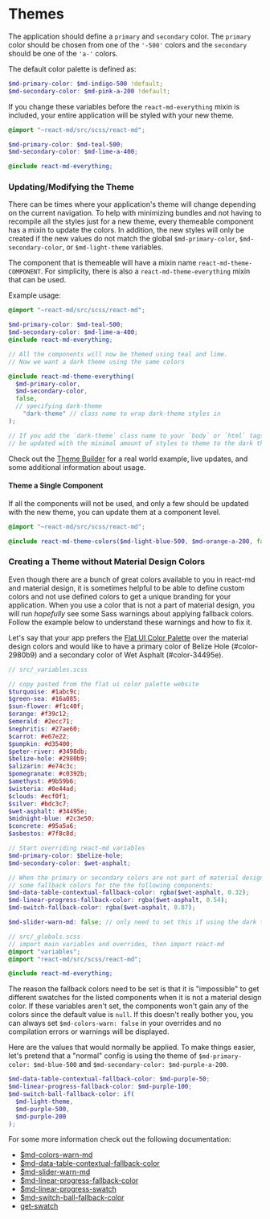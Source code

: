 # Themes

The application should define a `primary` and `secondary` color. The `primary`
color should be chosen from one of the `'-500'` colors and the `secondary`
should be one of the `'a-'` colors.

The default color palette is defined as:

```scss
$md-primary-color: $md-indigo-500 !default;
$md-secondary-color: $md-pink-a-200 !default;
```

If you change these variables before the `react-md-everything` mixin is
included, your entire application will be styled with your new theme.

```scss
@import "~react-md/src/scss/react-md";

$md-primary-color: $md-teal-500;
$md-secondary-color: $md-lime-a-400;

@include react-md-everything;
```

### Updating/Modifying the Theme

There can be times where your application's theme will change depending on the
current navigation. To help with minimizing bundles and not having to recompile
all the styles just for a new theme, every themeable component has a mixin to
update the colors. In addition, the new styles will only be created if the new
values do not match the global `$md-primary-color`, `$md-secondary-color`, or
`$md-light-theme` variables.

The component that is themeable will have a mixin name
`react-md-theme-COMPONENT`. For simplicity, there is also a
`react-md-theme-everything` mixin that can be used.

Example usage:

```scss
@import "~react-md/src/scss/react-md";

$md-primary-color: $md-teal-500;
$md-secondary-color: $md-lime-a-400;
@include react-md-everything;

// All the components will now be themed using teal and lime.
// Now we want a dark theme using the same colors

@include react-md-theme-everything(
  $md-primary-color,
  $md-secondary-color,
  false,
  // specifying dark-theme
    "dark-theme" // class name to wrap dark-theme styles in
);

// If you add the `dark-theme` class name to your `body` or `html` tags, your app will now
// be updated with the minimal amount of styles to theme to the dark theme.
```

Check out the [Theme Builder](/customization/theme-builder) for a real world
example, live updates, and some additional information about usage.

#### Theme a Single Component

If all the components will not be used, and only a few should be updated with
the new theme, you can update them at a component level.

```scss
@import "~react-md/src/scss/react-md";

@include react-md-theme-colors($md-light-blue-500, $md-orange-a-200, false);
```

### Creating a Theme without Material Design Colors

Even though there are a bunch of great colors available to you in react-md and
material design, it is sometimes helpful to be able to define custom colors and
not use defined colors to get a unique branding for your application. When you
use a color that is not a part of material design, you will run _hopefully_ see
some Sass warnings about applying fallback colors. Follow the example below to
understand these warnings and how to fix it.

Let's say that your app prefers the
[Flat UI Color Palette](https://flatuicolors.com/) over the material design
colors and would like to have a primary color of Belize Hole (#color-2980b9) and
a secondary color of Wet Asphalt (#color-34495e).

```scss
// src/_variables.scss

// copy pasted from the flat ui color palette website
$turquoise: #1abc9c;
$green-sea: #16a085;
$sun-flower: #f1c40f;
$orange: #f39c12;
$emerald: #2ecc71;
$nephritis: #27ae60;
$carrot: #e67e22;
$pumpkin: #d35400;
$peter-river: #3498db;
$belize-hole: #2980b9;
$alizarin: #e74c3c;
$pomegranate: #c0392b;
$amethyst: #9b59b6;
$wisteria: #8e44ad;
$clouds: #ecf0f1;
$silver: #bdc3c7;
$wet-asphalt: #34495e;
$midnight-blue: #2c3e50;
$concrete: #95a5a6;
$asbestos: #7f8c8d;

// Start overriding react-md variables
$md-primary-color: $belize-hole;
$md-secondary-color: $wet-asphalt;

// When the primary or secondary colors are not part of material design, you will need to set
// some fallback colors for the the following components:
$md-data-table-contextual-fallback-color: rgba($wet-asphalt, 0.32);
$md-linear-progress-fallback-color: rgba($wet-asphalt, 0.54);
$md-switch-fallback-color: rgba($wet-asphalt, 0.87);

$md-slider-warn-md: false; // only need to set this if using the dark theme.
```

```scss
// src/_globals.scss
// import main variables and overrides, then import react-md
@import "variables";
@import "react-md/src/scss/react-md";

@include react-md-everything;
```

The reason the fallback colors need to be set is that it is "impossible" to get
different swatches for the listed components when it is not a material design
color. If these variables aren't set, the components won't gain any of the
colors since the default value is `null`. If this doesn't really bother you, you
can always set `$md-colors-warn: false` in your overrides and no compilation
errors or warnings will be displayed.

Here are the values that would normally be applied. To make things easier, let's
pretend that a "normal" config is using the theme of
`$md-primary-color: $md-blue-500` and `$md-secondary-color: $md-purple-a-200`.

```scss
$md-data-table-contextual-fallback-color: $md-purple-50;
$md-linear-progress-fallback-color: $md-purple-100;
$md-switch-ball-fallback-color: if(
  $md-light-theme,
  $md-purple-500,
  $md-purple-200
);
```

For some more information check out the following documentation:

- [\$md-colors-warn-md](?tab=1#variable-md-colors-warn)
- [\$md-data-table-contextual-fallback-color](?tab=1#variable-md-data-table-contextual-fallback-color)
- [\$md-slider-warn-md](/components/sliders?tab=2#variable-md-slider-warn-md)
- [\$md-linear-progress-fallback-color](?tab=1#variable-md-linear-progress-fallback-color)
- [\$md-linear-progress-swatch](/components/progress/linear?tab=2#variable-md-linear-progress-swatch)
- [\$md-switch-ball-fallback-color](?tab=1#variable-md-switch-ball-fallback-color)
- [get-swatch](/customization/colors?tab=1#function-get-swatch)
